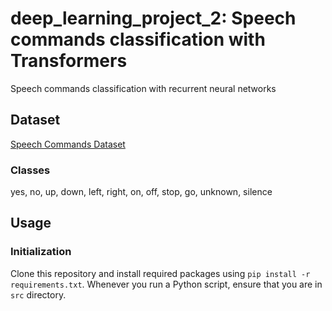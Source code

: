 # deep_learning_project_2: Speech commands classification with Transformers
Speech commands classification with recurrent neural networks

## Dataset
[Speech Commands Dataset](https://www.kaggle.com/c/tensorflow-speech-recognition-challenge/data)

### Classes
yes, no, up, down, left, right, on, off, stop, go, unknown, silence

## Usage
### Initialization
Clone this repository and install required packages using `pip install -r requirements.txt`.
Whenever you run a Python script, ensure that you are in `src` directory.


